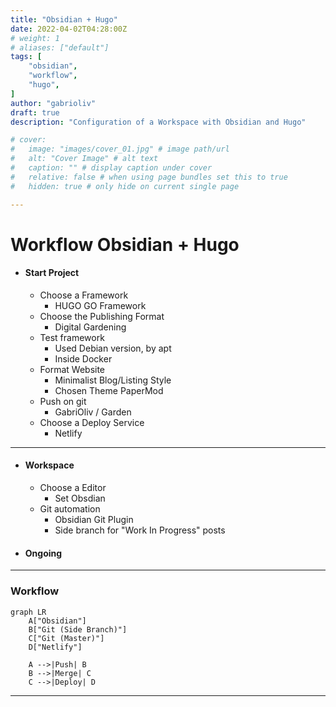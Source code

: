 ```yaml
---
title: "Obsidian + Hugo"
date: 2022-04-02T04:28:00Z
# weight: 1
# aliases: ["default"]
tags: [
	"obsidian",
	"workflow",
	"hugo",
]
author: "gabrioliv"
draft: true
description: "Configuration of a Workspace with Obsidian and Hugo"

# cover:
#   image: "images/cover_01.jpg" # image path/url
#   alt: "Cover Image" # alt text
#   caption: "" # display caption under cover
#   relative: false # when using page bundles set this to true
#   hidden: true # only hide on current single page

---
```


# Workflow Obsidian + Hugo

- #### Start Project
	- Choose a Framework
		- HUGO GO Framework
	- Choose the Publishing Format
		- Digital Gardening
	- Test framework
		- Used Debian version, by apt
		- Inside Docker
	- Format Website
		- Minimalist Blog/Listing Style
		- Chosen Theme PaperMod
	- Push on git
		- GabriOliv / Garden
	- Choose a Deploy Service
		- Netlify

---

- #### Workspace
	- Choose a Editor
		- Set Obsdian 
	- Git automation
		- Obsidian Git Plugin
		- Side branch for "Work In Progress" posts

- #### Ongoing 

---

### Workflow
```mermaid
graph LR
	A["Obsidian"]
	B["Git (Side Branch)"]
	C["Git (Master)"]
	D["Netlify"]

	A -->|Push| B
	B -->|Merge| C
	C -->|Deploy| D
```

---